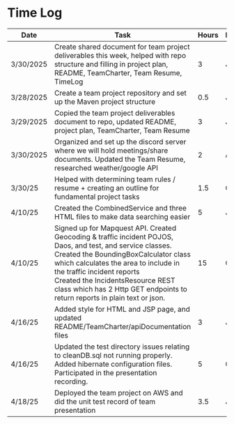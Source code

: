 # Time Log

| Date      | Task                                                                                                                                                                                                                                                                                                                                               | Hours | Notes |
|-----------|----------------------------------------------------------------------------------------------------------------------------------------------------------------------------------------------------------------------------------------------------------------------------------------------------------------------------------------------------|-------|-------|
| 3/30/2025 | Create shared document for team project deliverables this week, helped with repo structure and filling in project plan, README, TeamCharter, Team Resume, TimeLog                                                                                                                                                                                  | 3     | JC    |
| 3/28/2025 | Create a team project repository and set up the Maven project structure                                                                                                                                                                                                                                                                            | 0.5   | JG    |
| 3/29/2025 | Copied the team project deliverables document to repo, updated README, project plan, TeamCharter, Team Resume                                                                                                                                                                                                                                      | 3     | JG    |
| 3/30/2025 | Organized and set up the discord server where we will hold meetings/share documents. Updated the Team Resume, researched weather/google API                                                                                                                                                                                                        | 2     | AB    |
| 3/30/25   | Helped with determining team rules / resume + creating an outline for fundamental project tasks                                                                                                                                                                                                                                                    | 1.5   | GF    |
| 4/10/25   | Created the CombinedService and three HTML files to make data searching easier                                                                                                                                                                                                                                                                     | 5     | JG    |
| 4/10/25   | Signed up for Mapquest API. Created Geocoding & traffic incident POJOS, Daos, and test, and service classes. <br>Created the BoundingBoxCalculator class which calculates the area to include in the traffic incident reports<br> Created the IncidentsResource REST class which has 2 Http GET endpoints to return reports in plain text or json. | 15    | GF    |
| 4/16/25   | Added style for HTML and JSP page, and updated README/TeamCharter/apiDocumentation files                                                                                                                                                                                                                                                           | 3     | JG    |
| 4/16/25   | Updated the test directory issues relating to cleanDB.sql not running properly. Added hibernate configuration files. Participated in the presentation recording.                                                                                                                                                         | 5     | GF    |
| 4/18/25   | Deployed the team project on AWS and did the unit test record of team presentation                                                                                                                                                                                                                                                                 | 3.5   | JG    |